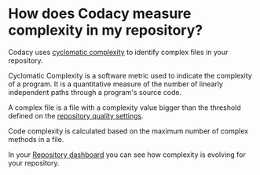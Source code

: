 # How does Codacy measure complexity in my repository?

Codacy uses [cyclomatic complexity](https://en.wikipedia.org/wiki/Cyclomatic_complexity) to identify complex files in your repository. 

Cyclomatic Complexity is a software metric used to indicate the complexity of a program. It is a quantitative measure of the number of linearly independent paths through a program's source code. 

A complex file is a file with a complexity value bigger than the threshold defined on the [repository quality settings](/hc/en-us/articles/360009164573-Quality-Settings). 

Code complexity is calculated based on the maximum number of complex methods in a file.

In your [Repository dashboard](/hc/en-us/articles/360003890673-Project-Dashboard-How-does-it-work-) you can see how complexity is evolving for your repository. 
